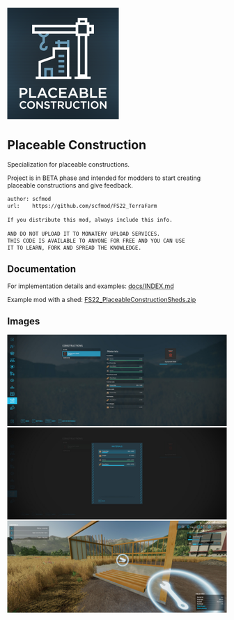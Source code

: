 ![Logo](./icon_placeableConstruction.png)

# Placeable Construction

Specialization for placeable constructions.

Project is in BETA phase and intended for modders to start creating placeable constructions and give feedback.

```
author: scfmod
url:    https://github.com/scfmod/FS22_TerraFarm

If you distribute this mod, always include this info.

AND DO NOT UPLOAD IT TO MONATERY UPLOAD SERVICES.
THIS CODE IS AVAILABLE TO ANYONE FOR FREE AND YOU CAN USE
IT TO LEARN, FORK AND SPREAD THE KNOWLEDGE.
```

## Documentation

For implementation details and examples: [docs/INDEX.md](./docs/INDEX.md)

Example mod with a shed: [FS22_PlaceableConstructionSheds.zip](https://github.com/scfmod/FS22_PlaceableConstruction/releases/download/example_1/FS22_PlaceableConstructionSheds.zip)

## Images

![1](./docs/images/1.jpg)
![2](./docs/images/2.jpg)
![3](./docs/images/3.jpg)